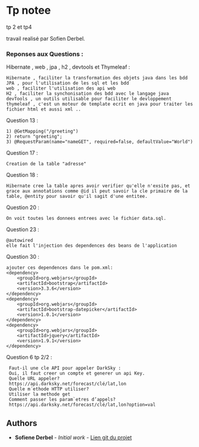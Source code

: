 # Tp notee

tp 2 et tp4

travail realisé par Sofien Derbel.

### Reponses aux Questions :

Hibernate , web , jpa , h2 , devtools et Thymeleaf :

```
Hibernate , faciliter la transformation des objets java dans les bdd 
JPA , pour l'utilisation de les sql et les bdd
web , faciliter l'utilisation des api web
H2 , faciliter la synchonisation des bdd avec le langage java
devTools , un outils utilisable pour faciliter le devloppement
thymeleaf , c'est un moteur de template ecrit en java pour traiter les fichier html et aussi xml .. 
```
Question 13 : 

```
1) @GetMapping("/greeting")
2) return "greeting";
3) @RequestParam(name="nameGET", required=false, defaultValue="World") 
```

Question 17 : 

```
Creation de la table "adresse"
```
Question 18 : 

```
Hibernate cree la table apres avoir verifier qu'elle n'exsite pas, et grace aux annotations comme @id il peut savoir la cle primaire de la table, @entity pour savoir qu'il sagit d'une entitee.
```

Question 20 : 

```
On voit toutes les donnees entrees avec le fichier data.sql.
```

Question 23 : 

```
@autowired
elle fait l'injection des dependences des beans de l'application 
```

Question 30 : 

```
ajouter ces dependences dans le pom.xml:
<dependency>
    <groupId>org.webjars</groupId>
   	<artifactId>bootstrap</artifactId>
	<version>3.3.6</version>
</dependency>
<dependency>
    <groupId>org.webjars</groupId>
    <artifactId>bootstrap-datepicker</artifactId>
    <version>1.0.1</version>
</dependency>
<dependency>
    <groupId>org.webjars</groupId>
    <artifactId>jquery</artifactId>
    <version>1.9.1</version>
</dependency>
```
Question 6 tp 2/2 : 

```
 Faut-il une cle API pour appeler DarkSky : 
 Oui, il faut creer un compte et generer un api Key.
 Quelle URL appeler?
 https://api.darksky.net/forecast/clé/lat,lon
 Quelle m´ethode HTTP utiliser? 
 Utiliser la methode get
 Comment passer les param`etres d’appels?
 https://api.darksky.net/forecast/clé/lat,lon?option=val
```


## Authors

* **Sofiene Derbel** - *Initial work* - [Lien git du projet](https://github.com/SofienDerbel/tp5NoteeSofienDerbel/tree/master/tpSofienDerbel)
